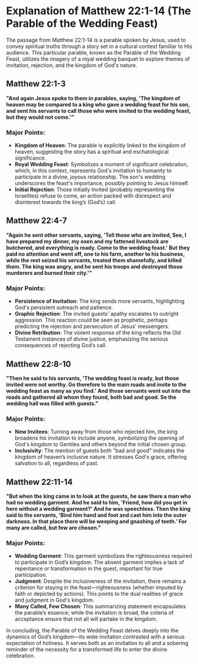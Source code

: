 # Explanation of Matthew 22:1-14 (The Parable of the Wedding Feast)

The passage from Matthew 22:1-14 is a parable spoken by Jesus, used to convey spiritual truths through a story set in a cultural context familiar to His audience. This particular parable, known as the Parable of the Wedding Feast, utilizes the imagery of a royal wedding banquet to explore themes of invitation, rejection, and the kingdom of God's nature.

## Matthew 22:1-3
**"And again Jesus spoke to them in parables, saying, 'The kingdom of heaven may be compared to a king who gave a wedding feast for his son, and sent his servants to call those who were invited to the wedding feast, but they would not come.'”**

### Major Points:
- **Kingdom of Heaven**: The parable is explicitly linked to the kingdom of heaven, suggesting the story has a spiritual and eschatological significance.
- **Royal Wedding Feast**: Symbolizes a moment of significant celebration, which, in this context, represents God's invitation to humanity to participate in a divine, joyous relationship. The son's wedding underscores the feast's importance, possibly pointing to Jesus himself.
- **Initial Rejection**: Those initially invited (probably representing the Israelites) refuse to come, an action packed with disrespect and disinterest towards the king’s (God’s) call.

## Matthew 22:4-7
**"Again he sent other servants, saying, 'Tell those who are invited, See, I have prepared my dinner, my oxen and my fattened livestock are butchered, and everything is ready. Come to the wedding feast.' But they paid no attention and went off, one to his farm, another to his business, while the rest seized his servants, treated them shamefully, and killed them. The king was angry, and he sent his troops and destroyed those murderers and burned their city.'”**

### Major Points:
- **Persistence of Invitation**: The king sends more servants, highlighting God's persistent outreach and patience.
- **Graphic Rejection**: The invited guests' apathy escalates to outright aggression. This reaction could be seen as prophetic, perhaps predicting the rejection and persecution of Jesus' messengers.
- **Divine Retribution**: The violent response of the king reflects the Old Testament instances of divine justice, emphasizing the serious consequences of rejecting God’s call.

## Matthew 22:8-10
**"Then he said to his servants, 'The wedding feast is ready, but those invited were not worthy. Go therefore to the main roads and invite to the wedding feast as many as you find.' And those servants went out into the roads and gathered all whom they found, both bad and good. So the wedding hall was filled with guests."**

### Major Points:
- **New Invitees**: Turning away from those who rejected him, the king broadens his invitation to include anyone, symbolizing the opening of God's kingdom to Gentiles and others beyond the initial chosen group.
- **Inclusivity**: The mention of guests both "bad and good" indicates the kingdom of heaven’s inclusive nature. It stresses God's grace, offering salvation to all, regardless of past.

## Matthew 22:11-14
**"But when the king came in to look at the guests, he saw there a man who had no wedding garment. And he said to him, 'Friend, how did you get in here without a wedding garment?' And he was speechless. Then the king said to the servants, 'Bind him hand and foot and cast him into the outer darkness. In that place there will be weeping and gnashing of teeth.' For many are called, but few are chosen."**

### Major Points:
- **Wedding Garment**: This garment symbolizes the righteousness required to participate in God’s kingdom. The absent garment implies a lack of repentance or transformation in the guest, important for true participation.
- **Judgment**: Despite the inclusiveness of the invitation, there remains a criterion for staying in the feast—righteousness (whether imputed by faith or depicted by actions). This points to the dual realities of grace and judgment in God's kingdom.
- **Many Called, Few Chosen**: This summarizing statement encapsulates the parable’s essence; while the invitation is broad, the criteria of acceptance ensure that not all will partake in the kingdom.

In concluding, the Parable of the Wedding Feast delves deeply into the dynamics of God’s kingdom—its wide invitation contrasted with a serious expectation of holiness. It serves both as an invitation to all and a sobering reminder of the necessity for a transformed life to enter the divine celebration.
